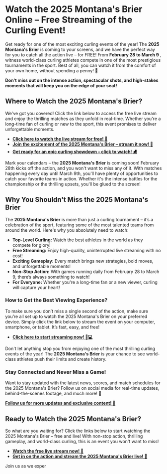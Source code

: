 # Watch the 2025 Montana's Brier Online – Free Streaming of the Curling Event!

Get ready for one of the most exciting curling events of the year! The **2025 Montana's Brier** is coming to your screens, and we have the perfect way for you to catch all the action live – for FREE! From **February 28 to March 9** , witness world-class curling athletes compete in one of the most prestigious tournaments in the sport. Best of all, you can watch it from the comfort of your own home, without spending a penny! 🎉

**Don't miss out on the intense action, spectacular shots, and high-stakes moments that will keep you on the edge of your seat!**

## Where to Watch the 2025 Montana's Brier?

We've got you covered! Click the link below to access the free live stream and enjoy the thrilling matches as they unfold in real-time. Whether you're a long-time fan of curling or new to the sport, this event promises to deliver unforgettable moments.

- **[Click here to watch the live stream for free! 🎥](https://tinyurl.com/livestreamfreeo?st=2025montanasbrier&si=gh)**
- **[Join the excitement of the 2025 Montana's Brier – stream it now! 🚨](https://tinyurl.com/livestreamfreeo?st=2025montanasbrier&si=gh)**
- **[Get ready for an epic curling showdown – click to watch! ⛸️](https://tinyurl.com/livestreamfreeo?st=2025montanasbrier&si=gh)**

Mark your calendars – the **2025 Montana's Brier** is coming soon! February 28th kicks off the action, and you won't want to miss any of it. With matches happening every day until March 9th, you'll have plenty of opportunities to catch your favorite teams in action. Whether it's the intense battles for the championship or the thrilling upsets, you'll be glued to the screen!

## Why You Shouldn't Miss the 2025 Montana's Brier

The **2025 Montana's Brier** is more than just a curling tournament – it’s a celebration of the sport, featuring some of the most talented teams from around the world. Here's why you absolutely need to watch:

- **Top-Level Curling:** Watch the best athletes in the world as they compete for glory!
- **Free Streaming:** Enjoy high-quality, uninterrupted live streaming with no cost!
- **Exciting Gameplay:** Every match brings new strategies, bold moves, and unforgettable moments!
- **Non-Stop Action:** With games running daily from February 28 to March 9, there’s always something to watch!
- **For Everyone:** Whether you're a long-time fan or a new viewer, curling will capture your heart!

### How to Get the Best Viewing Experience?

To make sure you don’t miss a single second of the action, make sure you’re all set up to watch the 2025 Montana's Brier on your preferred device. Simply click the link below to stream the event on your computer, smartphone, or tablet. It’s fast, easy, and free!

- **[Click here to start streaming now! 📱💻](https://tinyurl.com/livestreamfreeo?st=2025montanasbrier&si=gh)**

Don't let anything stop you from enjoying one of the most thrilling curling events of the year! The **2025 Montana's Brier** is your chance to see world-class athletes push their limits and create history.

### Stay Connected and Never Miss a Game!

Want to stay updated with the latest news, scores, and match schedules for the 2025 Montana's Brier? Follow us on social media for real-time updates, behind-the-scenes footage, and much more! 🌟

**[Follow us for more updates and exclusive content! 🏅](https://tinyurl.com/livestreamfreeo?st=2025montanasbrier&si=gh)**

## Ready to Watch the 2025 Montana's Brier?

So what are you waiting for? Click the links below to start watching the 2025 Montana's Brier – free and live! With non-stop action, thrilling gameplay, and world-class curling, this is an event you won't want to miss!

- **[Watch the free live stream now! 🔴](https://tinyurl.com/livestreamfreeo?st=2025montanasbrier&si=gh)**
- **[Get in on the action and stream the 2025 Montana's Brier live! 🥌](https://tinyurl.com/livestreamfreeo?st=2025montanasbrier&si=gh)**

Join us as we exper
